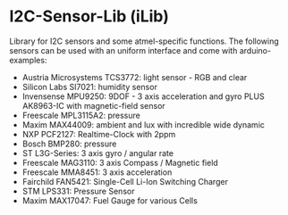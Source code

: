 I2C-Sensor-Lib (iLib)
====

Library for I2C sensors and some atmel-specific functions. The following sensors can be used with an uniform interface and come with arduino-examples: 

- Austria Microsystems TCS3772: light sensor - RGB and clear
- Silicon Labs SI7021: humidity sensor
- Invensense MPU9250: 9DOF - 3 axis acceleration and gyro PLUS AK8963-IC with magnetic-field sensor
- Freescale MPL3115A2: pressure
- Maxim MAX44009: ambient and lux with incredible wide dynamic
- NXP PCF2127: Realtime-Clock with 2ppm 
- Bosch BMP280: pressure
- ST L3G-Series: 3 axis gyro / angular rate
- Freescale MAG3110: 3 axis Compass / Magnetic field
- Freescale MMA8451: 3 axis acceleration
- Fairchild FAN5421: Single-Cell Li-Ion Switching Charger
- STM LPS331: Pressure Sensor
- Maxim MAX17047: Fuel Gauge for various Cells